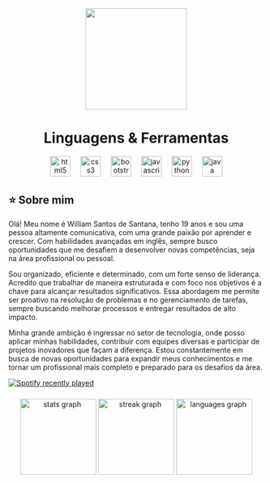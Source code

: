 <div align="center">
  <img height="200" src="https://cdn.discordapp.com/attachments/790263969382268928/1289067509047103551/Banner.png?ex=66f7792b&is=66f627ab&hm=6dbfe6402c544a63b1eecffdf7bd25726843990f33b6e3879bc2b90cfb95bb06&"  />
</div>

###
<h1 align="center">Linguagens & Ferramentas</h1>
<div align="center">
  <img src="https://cdn.jsdelivr.net/gh/devicons/devicon/icons/html5/html5-original.svg" height="40" alt="html5 logo"  />
  <img width="12" />
  <img src="https://cdn.jsdelivr.net/gh/devicons/devicon/icons/css3/css3-original.svg" height="40" alt="css3 logo"  />
  <img width="12" />
  <img src="https://cdn.jsdelivr.net/gh/devicons/devicon/icons/bootstrap/bootstrap-original.svg" height="40" alt="bootstrap logo"  />
  <img width="12" />
  <img src="https://cdn.jsdelivr.net/gh/devicons/devicon/icons/javascript/javascript-original.svg" height="40" alt="javascript logo"  />
  <img width="12" />
  <img src="https://cdn.jsdelivr.net/gh/devicons/devicon/icons/python/python-original.svg" height="40" alt="python logo"  />
  <img width="12" />
  <img src="https://cdn.jsdelivr.net/gh/devicons/devicon/icons/java/java-original.svg" height="40" alt="java logo"  />
</div>

###
<h2 align="left">⭐ Sobre mim</h2>
<p align="left">Olá! Meu nome é William Santos de Santana, tenho 19 anos e sou uma pessoa altamente comunicativa, com uma grande paixão por aprender e crescer. Com habilidades avançadas em inglês, sempre busco oportunidades que me desafiem a desenvolver novas competências, seja na área profissional ou pessoal.

Sou organizado, eficiente e determinado, com um forte senso de liderança. Acredito que trabalhar de maneira estruturada e com foco nos objetivos é a chave para alcançar resultados significativos. Essa abordagem me permite ser proativo na resolução de problemas e no gerenciamento de tarefas, sempre buscando melhorar processos e entregar resultados de alto impacto.

Minha grande ambição é ingressar no setor de tecnologia, onde posso aplicar minhas habilidades, contribuir com equipes diversas e participar de projetos inovadores que façam a diferença. Estou constantemente em busca de novas oportunidades para expandir meus conhecimentos e me tornar um profissional mais completo e preparado para os desafios da área.</p>

<a href="https://open.spotify.com/user/themarionette08">
  <img src="https://spotify-recently-played-readme.vercel.app/api?user=themarionette08&width=1000&count=5" alt="Spotify recently played"  />
</a>

###

<div align="center">
  <img src="https://github-readme-stats.vercel.app/api?username=WillSantos08&hide_title=false&hide_rank=false&show_icons=true&include_all_commits=true&count_private=true&disable_animations=false&theme=dark&locale=pt-br&hide_border=false" height="150" alt="stats graph"  />
  <img src="https://streak-stats.demolab.com?user=WillSantos08&locale=en&mode=weekly&theme=dark&hide_border=false&border_radius=5" height="150" alt="streak graph"  />
  <img src="https://github-readme-stats.vercel.app/api/top-langs?username=WillSantos08&locale=pt-br&hide_title=false&layout=compact&card_width=320&langs_count=5&theme=dark&hide_border=false" height="150" alt="languages graph"  />
</div>

###
